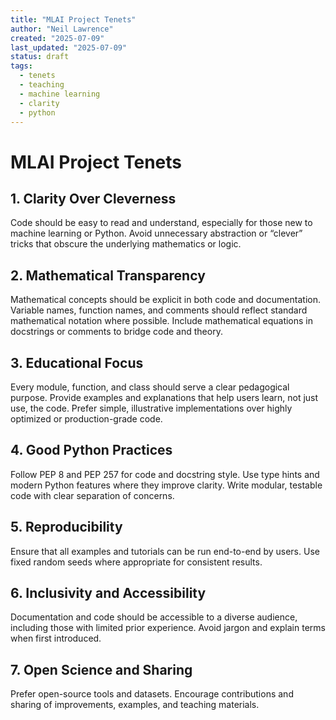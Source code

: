 ```yaml
---
title: "MLAI Project Tenets"
author: "Neil Lawrence"
created: "2025-07-09"
last_updated: "2025-07-09"
status: draft
tags:
  - tenets
  - teaching
  - machine learning
  - clarity
  - python
---
```


# MLAI Project Tenets

## 1. Clarity Over Cleverness
Code should be easy to read and understand, especially for those new to machine learning or Python. Avoid unnecessary abstraction or “clever” tricks that obscure the underlying mathematics or logic.

## 2. Mathematical Transparency
Mathematical concepts should be explicit in both code and documentation. Variable names, function names, and comments should reflect standard mathematical notation where possible. Include mathematical equations in docstrings or comments to bridge code and theory.

## 3. Educational Focus
Every module, function, and class should serve a clear pedagogical purpose. Provide examples and explanations that help users learn, not just use, the code. Prefer simple, illustrative implementations over highly optimized or production-grade code.

## 4. Good Python Practices
Follow PEP 8 and PEP 257 for code and docstring style. Use type hints and modern Python features where they improve clarity. Write modular, testable code with clear separation of concerns.

## 5. Reproducibility
Ensure that all examples and tutorials can be run end-to-end by users. Use fixed random seeds where appropriate for consistent results.

## 6. Inclusivity and Accessibility
Documentation and code should be accessible to a diverse audience, including those with limited prior experience. Avoid jargon and explain terms when first introduced.

## 7. Open Science and Sharing
Prefer open-source tools and datasets. Encourage contributions and sharing of improvements, examples, and teaching materials. 